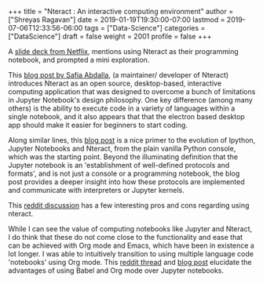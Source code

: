 +++
title = "Nteract : An interactive computing environment"
author = ["Shreyas Ragavan"]
date = 2019-01-19T19:30:00-07:00
lastmod = 2019-07-06T12:33:56-06:00
tags = ["Data-Science"]
categories = ["DataScience"]
draft = false
weight = 2001
profile = false
+++

A [slide deck from Netflix](https://slides.com/villetuulos/human-centric-machine-learning-infrastructure-qcon-2018/#/), mentions using Nteract as their programming notebook, and prompted a mini exploration.

This [blog post by Safia Abdalla](https://moderndata.plot.ly/nteract-revolutionizing-notebook-experience/), (a maintainer/ developer of Nteract) introduces Nteract as an open source, desktop-based, interactive computing application that was designed to overcome a bunch of limitations in Jupyter Notebook's design philosophy. One key difference (among many others) is the ability to execute code in a variety of languages within a single notebook, and it also appears that that the electron based desktop app should make it easier for beginners to start coding.

Along similar lines, this [blog post](https://blog.nteract.io/nteract-building-on-top-of-jupyter-9cfbccdd4c1d) is a nice primer to the evolution of Ipython, Jupyter Notebooks and Nteract, from the plain vanilla Python console, which was the starting point. Beyond the illuminating definition that the Jupyter notebook is an 'establishment of well-defined protocols and formats', and is not just a console or a programming notebook, the blog post provides a deeper insight into how these protocols are implemented and communicate with interpreters or Jupyter kernels.

This [reddit discussion](https://www.reddit.com/r/Python/comments/6w1zh3/nteract%5Fvs%5Fjupyter%5Fnotebook/) has a few interesting pros and cons regarding using nteract.

While I can see the value of computing notebooks like Jupyter and Nteract, I do think that these do not come close to the functionality and ease that can be achieved with Org mode and Emacs, which have been in existence a lot longer. I was able to intuitively transition to using multiple language code 'notebooks' using Org mode. This [reddit thread](https://news.ycombinator.com/item?id=11296843) and [blog post](https://lepisma.github.io/2016/11/02/org-babel/) elucidate the advantages of using Babel and Org mode over Jupyter notebooks.
